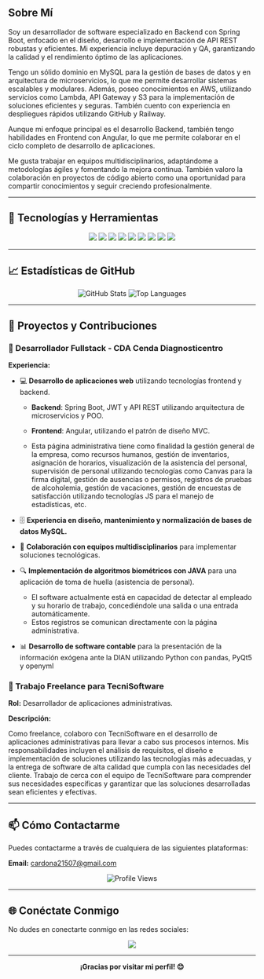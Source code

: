 ## Sobre Mí

Soy un desarrollador de software especializado en Backend con Spring Boot, enfocado en el diseño, desarrollo e implementación de API REST robustas y eficientes. Mi experiencia incluye depuración y QA, garantizando la calidad y el rendimiento óptimo de las aplicaciones.

Tengo un sólido dominio en MySQL para la gestión de bases de datos y en arquitectura de microservicios, lo que me permite desarrollar sistemas escalables y modulares. Además, poseo conocimientos en AWS, utilizando servicios como Lambda, API Gateway y S3 para la implementación de soluciones eficientes y seguras. También cuento con experiencia en despliegues rápidos utilizando GitHub y Railway.

Aunque mi enfoque principal es el desarrollo Backend, también tengo habilidades en Frontend con Angular, lo que me permite colaborar en el ciclo completo de desarrollo de aplicaciones.

Me gusta trabajar en equipos multidisciplinarios, adaptándome a metodologías ágiles y fomentando la mejora continua. También valoro la colaboración en proyectos de código abierto como una oportunidad para compartir conocimientos y seguir creciendo profesionalmente.

---

## 🔧 Tecnologías y Herramientas

<p align="center">
  <img src="https://img.shields.io/badge/-Spring%20Boot-6DB33F?style=for-the-badge&logo=spring-boot&logoColor=white&animation=flash">
  <img src="https://img.shields.io/badge/-Java-007396?style=for-the-badge&logo=java&logoColor=white&animation=flash">
  <img src="https://img.shields.io/badge/-Python-3776AB?style=for-the-badge&logo=python&logoColor=white&animation=flash">
  <img src="https://img.shields.io/badge/-MySQL-4479A1?style=for-the-badge&logo=mysql&logoColor=white&animation=flash">
  <img src="https://img.shields.io/badge/-AWS-232F3E?style=for-the-badge&logo=amazon-aws&logoColor=white&animation=flash">
  <img src="https://img.shields.io/badge/-API%20REST-FF5733?style=for-the-badge&logo=rest&logoColor=white&animation=flash">
  <img src="https://img.shields.io/badge/-Angular-DD0031?style=for-the-badge&logo=angular&logoColor=white&animation=flash">
  <img src="https://img.shields.io/badge/-JavaScript-F7DF1E?style=for-the-badge&logo=javascript&logoColor=black&animation=flash">
  <img src="https://img.shields.io/badge/-TypeScript-3178C6?style=for-the-badge&logo=typescript&logoColor=white&animation=flash">
</p>

---

## 📈 Estadísticas de GitHub

<p align="center">
  <img src="https://github-readme-stats.vercel.app/api?username=steven122750&show_icons=true&theme=radical&count_private=true&hide=stars&include_all_commits=true" alt="GitHub Stats" style="animation: fadeIn 1s;">
  <img src="https://github-readme-stats.vercel.app/api/top-langs/?username=steven122750&layout=compact&theme=radical&langs_count=8" alt="Top Languages" style="animation: fadeIn 1s;">
</p>

---

## 🌟 Proyectos y Contribuciones

### 🚀 Desarrollador Fullstack - CDA Cenda Diagnosticentro

**Experiencia:**

- 💻 **Desarrollo de aplicaciones web** utilizando tecnologías frontend y backend.
  
  - **Backend**: Spring Boot, JWT y API REST utilizando arquitectura de microservicios y POO.
  - **Frontend**: Angular, utilizando el patrón de diseño MVC.
    
  - Esta página administrativa tiene como finalidad la gestión general de la empresa, como recursos humanos, gestión de inventarios, asignación de horarios, visualización de la asistencia del personal, supervisión de personal utilizando tecnologías como Canvas para la firma digital, gestión de ausencias o permisos, registros de pruebas de alcoholemia, gestión de vacaciones, gestión de encuestas de satisfacción utilizando tecnologías JS para el manejo de estadísticas, etc.
    
- 🗄️ **Experiencia en diseño, mantenimiento y normalización de bases de datos MySQL.**
  
- 🤝 **Colaboración con equipos multidisciplinarios** para implementar soluciones tecnológicas.
  
- 🔍 **Implementación de algoritmos biométricos con JAVA** para una aplicación de toma de huella (asistencia de personal).
  - El software actualmente está en capacidad de detectar al empleado y su horario de trabajo, concediéndole una salida o una entrada automáticamente.
  - Estos registros se comunican directamente con la página administrativa.
    
- 📊 **Desarrollo de software contable** para la presentación de la información exógena ante la DIAN utilizando Python con pandas, PyQt5 y openyml

### 💼 Trabajo Freelance para TecniSoftware
  
**Rol:** Desarrollador de aplicaciones administrativas.

**Descripción:**

Como freelance, colaboro con TecniSoftware en el desarrollo de aplicaciones administrativas para llevar a cabo sus procesos internos. Mis responsabilidades incluyen el análisis de requisitos, el diseño e implementación de soluciones utilizando las tecnologías más adecuadas, y la entrega de software de alta calidad que cumpla con las necesidades del cliente. Trabajo de cerca con el equipo de TecniSoftware para comprender sus necesidades específicas y garantizar que las soluciones desarrolladas sean eficientes y efectivas.

---

## 📫 Cómo Contactarme

Puedes contactarme a través de cualquiera de las siguientes plataformas:

**Email:** [cardona21507@gmail.com](mailto:cardona21507@gmail.com)

<p align="center">
  <img src="https://komarev.com/ghpvc/?username=steven122750&style=for-the-badge&color=blue" alt="Profile Views" style="animation: pulse 2s infinite;">
</p>

---

## 🌐 Conéctate Conmigo

No dudes en conectarte conmigo en las redes sociales:

<p align="center">
  <a href="https://www.linkedin.com/in/steven-cardona-523775302">
    <img src="https://img.shields.io/badge/-LinkedIn-0077B5?style=for-the-badge&logo=linkedin&logoColor=white&animation=flash">
  </a>

</p>

---

<p align="center">
  <b>¡Gracias por visitar mi perfil! 😊</b>
</p>






